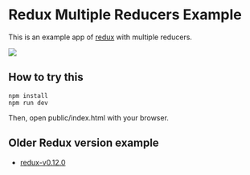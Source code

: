 # Redux Multiple Reducers Example

This is an example app of [redux] with multiple reducers.

![](https://raw.githubusercontent.com/suin/redux-multiple-reducers-example/master/example.gif)

## How to try this

```
npm install
npm run dev
```

Then, open public/index.html with your browser.

[redux]: https://github.com/gaearon/redux

## Older Redux version example

* [redux-v0.12.0](https://github.com/suin/redux-multiple-reducers-example/tree/redux-v0.12.0)
